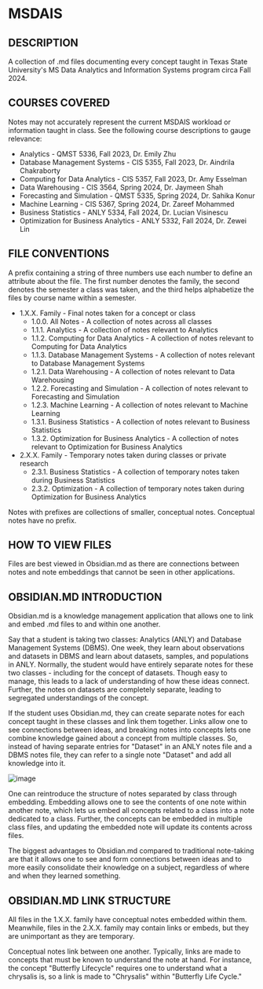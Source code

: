 # MSDAIS
## DESCRIPTION
A collection of .md files documenting every concept taught in Texas State University's MS Data Analytics and Information Systems program circa Fall 2024.

## COURSES COVERED
Notes may not accurately represent the current MSDAIS workload or information taught in class. See the following course descriptions to gauge relevance:
* Analytics - QMST 5336, Fall 2023, Dr. Emily Zhu
* Database Management Systems - CIS 5355, Fall 2023, Dr. Aindrila Chakraborty
* Computing for Data Analytics - CIS 5357, Fall 2023, Dr. Amy Esselman
* Data Warehousing - CIS 3564, Spring 2024, Dr. Jaymeen Shah
* Forecasting and Simulation - QMST 5335, Spring 2024, Dr. Sahika Konur
* Machine Learning - CIS 5367, Spring 2024, Dr. Zareef Mohammed
* Business Statistics - ANLY 5334, Fall 2024, Dr. Lucian Visinescu
* Optimization for Business Analytics - ANLY 5332, Fall 2024, Dr. Zewei Lin

## FILE CONVENTIONS
A prefix containing a string of three numbers use each number to define an attribute about the file. The first number denotes the family, the second denotes the semester a class was taken, and the third helps alphabetize the files by course name within a semester.
* 1.X.X. Family - Final notes taken for a concept or class
  * 1.0.0. All Notes - A collection of notes across all classes
  * 1.1.1. Analytics - A collection of notes relevant to Analytics
  * 1.1.2. Computing for Data Analytics - A collection of notes relevant to Computing for Data Analytics
  * 1.1.3. Database Management Systems - A collection of notes relevant to Database Management Systems
  * 1.2.1. Data Warehousing - A collection of notes relevant to Data Warehousing
  * 1.2.2. Forecasting and Simulation - A collection of notes relevant to Forecasting and Simulation
  * 1.2.3. Machine Learning - A collection of notes relevant to Machine Learning
  * 1.3.1. Business Statistics - A collection of notes relevant to Business Statistics
  * 1.3.2. Optimization for Business Analytics - A collection of notes relevant to Optimization for Business Analytics
* 2.X.X. Family - Temporary notes taken during classes or private research
  * 2.3.1. Business Statistics - A collection of temporary notes taken during Business Statistics
  * 2.3.2. Optimization - A collection of temporary notes taken during Optimization for Business Analytics
 
Notes with prefixes are collections of smaller, conceptual notes. Conceptual notes have no prefix.

## HOW TO VIEW FILES
Files are best viewed in Obsidian.md as there are connections between notes and note embeddings that cannot be seen in other applications.

## OBSIDIAN.MD INTRODUCTION
Obsidian.md is a knowledge management application that allows one to link and embed .md files to and within one another.

Say that a student is taking two classes: Analytics (ANLY) and Database Management Systems (DBMS). One week, they learn about observations and datasets in DBMS and learn about datasets, samples, and populations in ANLY. Normally, the student would have entirely separate notes for these two classes - including for the concept of datasets. Though easy to manage, this leads to a lack of understanding of how these ideas connect. Further, the notes on datasets are completely separate, leading to segregated understandings of the concept.

If the student uses Obsidian.md, they can create separate notes for each concept taught in these classes and link them together. Links allow one to see connections between ideas, and breaking notes into concepts lets one combine knowledge gained about a concept from multiple classes. So, instead of having separate entries for "Dataset" in an ANLY notes file and a DBMS notes file, they can refer to a single note "Dataset" and add all knowledge into it.

![image](https://github.com/user-attachments/assets/7e756127-7e76-479b-a0ca-1bf97dc397fb)

One can reintroduce the structure of notes separated by class through embedding. Embedding allows one to see the contents of one note within another note, which lets us embed all concepts related to a class into a note dedicated to a class. Further, the concepts can be embedded in multiple class files, and updating the embedded note will update its contents across files.

The biggest advantages to Obsidian.md compared to traditional note-taking are that it allows one to see and form connections between ideas and to more easily consolidate their knowledge on a subject, regardless of where and when they learned something.

## OBSIDIAN.MD LINK STRUCTURE
All files in the 1.X.X. family have conceptual notes embedded within them. Meanwhile, files in the 2.X.X. family may contain links or embeds, but they are unimportant as they are temporary.

Conceptual notes link between one another. Typically, links are made to concepts that must be known to understand the note at hand. For instance, the concept "Butterfly Lifecycle" requires one to understand what a chrysalis is, so a link is made to "Chrysalis" within "Butterfly Life Cycle."
